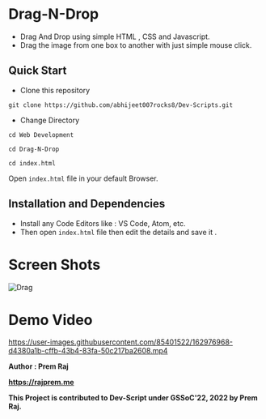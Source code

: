 
# **Drag-N-Drop**

- Drag And Drop using simple HTML , CSS and Javascript. 
- Drag the image from one box to another with just simple mouse click.


## **Quick Start**
- Clone this repository

``` 
git clone https://github.com/abhijeet007rocks8/Dev-Scripts.git
```
- Change Directory

```
cd Web Development
```
```
cd Drag-N-Drop
```
```
cd index.html
```
Open ```index.html``` file in your default Browser.

## **Installation and Dependencies**

- Install any Code Editors like : VS Code, Atom, etc.
- Then open ```index.html``` file then edit the details and save it .

# **Screen Shots**

<img src="https://i.ibb.co/Gd49LyY/Drag.png" alt="Drag" border="0">

# **Demo Video**

https://user-images.githubusercontent.com/85401522/162976968-d4380a1b-cffb-43b4-83fa-50c217ba2608.mp4









**Author : Prem Raj**

**https://rajprem.me**

**This Project is contributed to Dev-Script under GSSoC'22, 2022 by Prem Raj.**
